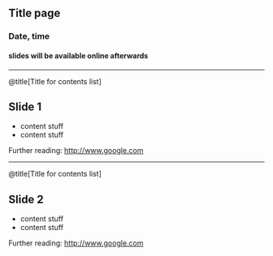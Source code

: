 ## Title page
### Date, time
#### slides will be available online afterwards

---

@title[Title for contents list]
## Slide 1

* content stuff
* content stuff

Further reading:
http://www.google.com

---

@title[Title for contents list]
## Slide 2

* content stuff
* content stuff

Further reading:
http://www.google.com